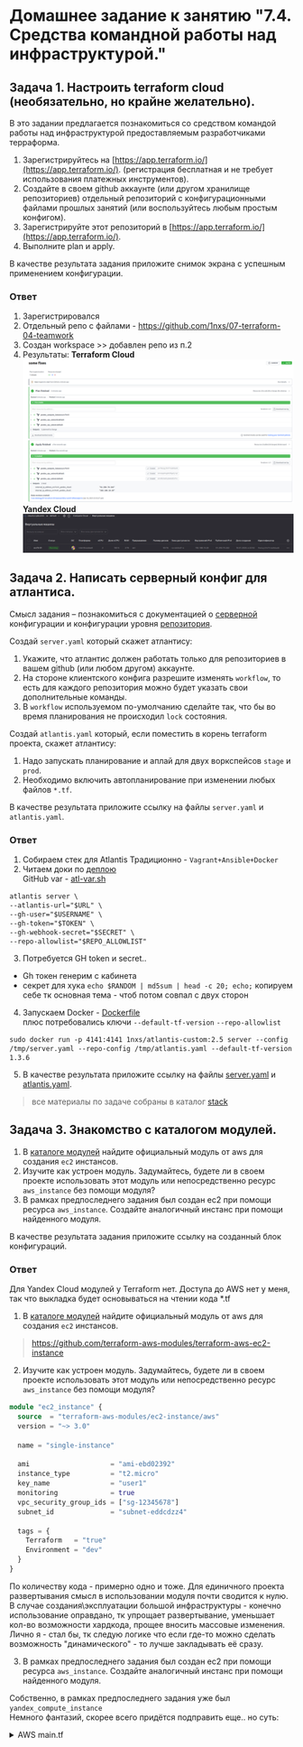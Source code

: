 # Домашнее задание к занятию "7.4. Средства командной работы над инфраструктурой."

## Задача 1. Настроить terraform cloud (необязательно, но крайне желательно).

В это задании предлагается познакомиться со средством командой работы над инфраструктурой предоставляемым
разработчиками терраформа. 

1. Зарегистрируйтесь на [https://app.terraform.io/](https://app.terraform.io/).
(регистрация бесплатная и не требует использования платежных инструментов).
1. Создайте в своем github аккаунте (или другом хранилище репозиториев) отдельный репозиторий с
 конфигурационными файлами прошлых занятий (или воспользуйтесь любым простым конфигом).
1. Зарегистрируйте этот репозиторий в [https://app.terraform.io/](https://app.terraform.io/).
1. Выполните plan и apply. 

В качестве результата задания приложите снимок экрана с успешным применением конфигурации.

### Ответ
1. Зарегистрировался
2. Отдельный репо с файлами - https://github.com/1nxs/07-terraform-04-teamwork
3. Создан workspace >> добавлен репо из п.2
4. Результаты:
**Terraform Cloud** \
![tfc-plan-apply.png](img%2Ftfc-plan-apply.png)
**Yandex Cloud** \
![tfc-yc-push-vm.png](img%2Ftfc-yc-push-vm.png)
## Задача 2. Написать серверный конфиг для атлантиса. 

Смысл задания – познакомиться с документацией 
о [серверной](https://www.runatlantis.io/docs/server-side-repo-config.html) конфигурации и конфигурации уровня 
 [репозитория](https://www.runatlantis.io/docs/repo-level-atlantis-yaml.html).

Создай `server.yaml` который скажет атлантису:
1. Укажите, что атлантис должен работать только для репозиториев в вашем github (или любом другом) аккаунте.
1. На стороне клиентского конфига разрешите изменять `workflow`, то есть для каждого репозитория можно 
будет указать свои дополнительные команды. 
1. В `workflow` используемом по-умолчанию сделайте так, что бы во время планирования не происходил `lock` состояния.

Создай `atlantis.yaml` который, если поместить в корень terraform проекта, скажет атлантису:
1. Надо запускать планирование и аплай для двух воркспейсов `stage` и `prod`.
1. Необходимо включить автопланирование при изменении любых файлов `*.tf`.

В качестве результата приложите ссылку на файлы `server.yaml` и `atlantis.yaml`.

### Ответ
1. Собираем стек для Atlantis
Традиционно - `Vagrant+Ansible+Docker`
2. Читаем доки по [деплою](https://www.runatlantis.io/docs/deployment.html#docker) \
GitHub var - [atl-var.sh](vm%2Fansible%2Fstack%2Fatl-var.sh)
 ```shell
 atlantis server \
 --atlantis-url="$URL" \
 --gh-user="$USERNAME" \
 --gh-token="$TOKEN" \
 --gh-webhook-secret="$SECRET" \
 --repo-allowlist="$REPO_ALLOWLIST"
 ```
3. Потребуется GH token и secret..
- Gh токен генерим с кабинета
- секрет для хука `echo $RANDOM | md5sum | head -c 20; echo;` копируем себе тк основная тема - чтоб потом совпал с двух сторон
4. Запускаем Docker - [Dockerfile](vm%2Fansible%2Fstack%2FDockerfile) \
плюс потребовались ключи `--default-tf-version` `--repo-allowlist`
```shell
sudo docker run -p 4141:4141 1nxs/atlantis-custom:2.5 server --config /tmp/server.yaml --repo-config /tmp/atlantis.yaml --default-tf-version 1.3.6
```
5. В качестве результата приложите ссылку на файлы [server.yaml](vm%2Fansible%2Fstack%2Fserver.yaml) и [atlantis.yaml](vm%2Fansible%2Fstack%2Fatlantis.yaml).
> все материалы по задаче собраны в каталог [stack](vm%2Fansible%2Fstack)

## Задача 3. Знакомство с каталогом модулей. 

1. В [каталоге модулей](https://registry.terraform.io/browse/modules) найдите официальный модуль от aws для создания
`ec2` инстансов. 
2. Изучите как устроен модуль. Задумайтесь, будете ли в своем проекте использовать этот модуль или непосредственно 
ресурс `aws_instance` без помощи модуля?
3. В рамках предпоследнего задания был создан ec2 при помощи ресурса `aws_instance`. 
Создайте аналогичный инстанс при помощи найденного модуля.   

В качестве результата задания приложите ссылку на созданный блок конфигураций. 

### Ответ
Для Yandex Cloud модулей у Terraform нет.
Доступа до AWS нет у меня, так что выкладка будет основываться на чтении кода *.tf
1. В [каталоге модулей](https://registry.terraform.io/browse/modules) найдите официальный модуль от aws для создания
`ec2` инстансов. 
> https://github.com/terraform-aws-modules/terraform-aws-ec2-instance

2. Изучите как устроен модуль. Задумайтесь, будете ли в своем проекте использовать этот модуль или непосредственно 
ресурс `aws_instance` без помощи модуля?
```terraform
module "ec2_instance" {
  source  = "terraform-aws-modules/ec2-instance/aws"
  version = "~> 3.0"

  name = "single-instance"

  ami                    = "ami-ebd02392"
  instance_type          = "t2.micro"
  key_name               = "user1"
  monitoring             = true
  vpc_security_group_ids = ["sg-12345678"]
  subnet_id              = "subnet-eddcdzz4"

  tags = {
    Terraform   = "true"
    Environment = "dev"
  }
}
```
По количеству кода - примерно одно и тоже. Для единичного проекта развертывания смысл в использовании модуля почти сводится к нулю. В случае создания\эксплуатации большой инфраструктуры - конечно использование оправдано, тк упрощает развертывание, уменьшает кол-во возможности хардкода, прощее вносить массовые изменения. \
Лично я - стал бы, тк следую логике что если где-то можно сделать возможность "динамического" - то лучше закладывать её сразу. 


3. В рамках предпоследнего задания был создан ec2 при помощи ресурса `aws_instance`. 
Создайте аналогичный инстанс при помощи найденного модуля.

Собственно, в рамках предпоследнего задания уже был `yandex_compute_instance` \
Немного фантазий, скорее всего придётся подправить еще.. но суть:
<details><summary>AWS main.tf</summary>

```terraform
provider "aws" {
  region = "eu-north-1"
}

module "ec2_instance" {
  source  = "terraform-aws-modules/ec2-instance/aws"
  version = "~> 3.0"

  name = "aws-74-lab"

  ami                    = "ami-ebd02392"
  instance_type          = "t3.micro"
  key_name               = "user1"
  vpc_security_group_ids = ["sg-12345678"]
  subnet_id              = "subnet-eddcdzz4"
 
  count = local.instance_count[terraform.workspace]
 
  tags = {
    Terraform   = "true"
    Name = "${terraform.workspace}-count-${count.index}"
    Name = "my-comp-${count.index}"
  }
  lifecycle {
    create_before_destroy = true
  }
}

```
</details>